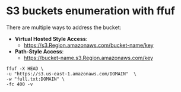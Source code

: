 # S3 buckets enumeration with ffuf

There are multiple ways to address the bucket:

* **Virtual Hosted Style Access**:
  * https://s3.Region.amazonaws.com/bucket-name/key
* **Path-Style Access**:
  * https://bucket-name.s3.Region.amazonaws.com/key

```
ffuf -X HEAD \
-u "https://s3.us-east-1.amazonaws.com/DOMAIN"  \
-w "full.txt:DOMAIN" \
-fc 400 -v
```
